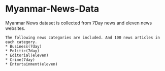 # Myanmar-News-Data
Myanmar News dataset is collected from 7Day news and eleven news websites.

	The following news categories are included. And 100 news articles in each category.
	* Business(7day)
	* Politic(7day)
	* Editorial(eleven)
	* Crime(7day)
	* Entertainment(eleven)
